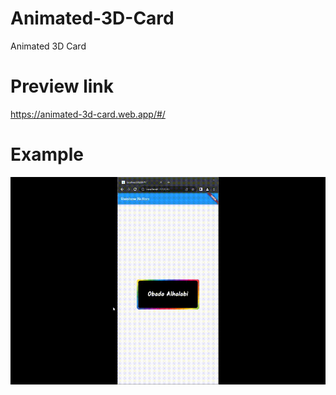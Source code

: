 # Animated-3D-Card
Animated 3D Card 
# Preview link
https://animated-3d-card.web.app/#/
# Example 
![](https://github.com/Obada2020/button_animations/blob/main/assets/example.gif)

